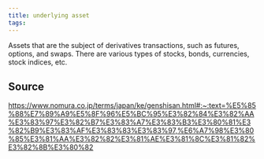 ```yaml
---
title: underlying asset
tags: 
---
```


Assets that are the subject of derivatives transactions, such as futures, options, and swaps. There are various types of stocks, bonds, currencies, stock indices, etc.

## Source
https://www.nomura.co.jp/terms/japan/ke/genshisan.html#:~:text=%E5%85%88%E7%89%A9%E5%8F%96%E5%BC%95%E3%82%84%E3%82%AA%E3%83%97%E3%82%B7%E3%83%A7%E3%83%B3%E3%80%81%E3%82%B9%E3%83%AF%E3%83%83%E3%83%97,%E6%A7%98%E3%80%85%E3%81%AA%E3%82%82%E3%81%AE%E3%81%8C%E3%81%82%E3%82%8B%E3%80%82